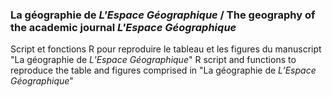 ### La géographie de _L'Espace Géographique_ / The geography of the academic journal _L'Espace Géographique_

Script et fonctions R pour reproduire le tableau et les figures du manuscript "La géographie de _L’Espace Géographique_"
R script and functions to reproduce the table and figures comprised in "La géographie de _L’Espace Géographique_"

